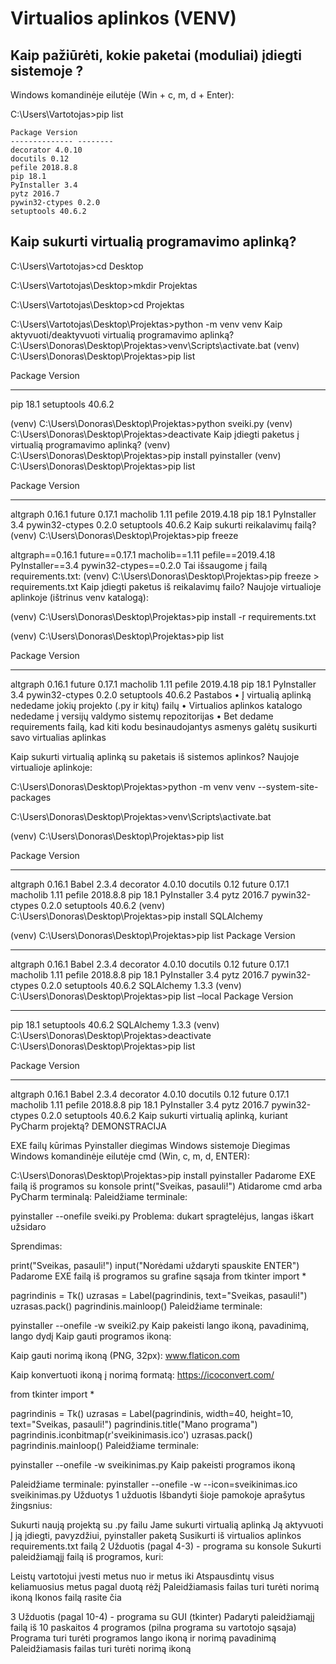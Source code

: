 # Virtualios aplinkos (VENV)
## Kaip pažiūrėti, kokie paketai (moduliai) įdiegti sistemoje ?
Windows komandinėje eilutėje (Win + c, m, d + Enter):

C:\Users\Vartotojas>pip list
```
Package Version
-------------- --------
decorator 4.0.10
docutils 0.12
pefile 2018.8.8
pip 18.1
PyInstaller 3.4
pytz 2016.7
pywin32-ctypes 0.2.0
setuptools 40.6.2
```
## Kaip sukurti virtualią programavimo aplinką?
C:\Users\Vartotojas>cd Desktop

C:\Users\Vartotojas\Desktop>mkdir Projektas

C:\Users\Vartotojas\Desktop>cd Projektas

C:\Users\Vartotojas\Desktop\Projektas>python -m venv venv
Kaip aktyvuoti/deaktyvuoti virtualią programavimo aplinką?
C:\Users\Donoras\Desktop\Projektas>venv\Scripts\activate.bat
(venv) C:\Users\Donoras\Desktop\Projektas>pip list

Package Version
---------- -------
pip 18.1
setuptools 40.6.2

(venv) C:\Users\Donoras\Desktop\Projektas>python sveiki.py
(venv) C:\Users\Donoras\Desktop\Projektas>deactivate
Kaip įdiegti paketus į virtualią programavimo aplinką?
(venv) C:\Users\Donoras\Desktop\Projektas>pip install pyinstaller
(venv) C:\Users\Donoras\Desktop\Projektas>pip list

Package Version
-------------- ---------
altgraph 0.16.1
future 0.17.1
macholib 1.11
pefile 2019.4.18
pip 18.1
PyInstaller 3.4
pywin32-ctypes 0.2.0
setuptools 40.6.2
Kaip sukurti reikalavimų failą?
(venv) C:\Users\Donoras\Desktop\Projektas>pip freeze

altgraph==0.16.1
future==0.17.1
macholib==1.11
pefile==2019.4.18
PyInstaller==3.4
pywin32-ctypes==0.2.0
Tai išsaugome į failą requirements.txt:
(venv) C:\Users\Donoras\Desktop\Projektas>pip freeze > requirements.txt
Kaip įdiegti paketus iš reikalavimų failo?
Naujoje virtualioje aplinkoje (ištrinus venv katalogą):

(venv) C:\Users\Donoras\Desktop\Projektas>pip install -r requirements.txt

(venv) C:\Users\Donoras\Desktop\Projektas>pip list

Package Version
-------------- ---------
altgraph 0.16.1
future 0.17.1
macholib 1.11
pefile 2019.4.18
pip 18.1
PyInstaller 3.4
pywin32-ctypes 0.2.0
setuptools 40.6.2
Pastabos
• Į virtualią aplinką nededame jokių projekto (.py ir kitų) failų • Virtualios aplinkos katalogo nededame į versijų valdymo sistemų repozitorijas • Bet dedame requirements failą, kad kiti kodu besinaudojantys asmenys galėtų susikurti savo virtualias aplinkas

Kaip sukurti virtualią aplinką su paketais iš sistemos aplinkos?
Naujoje virtualioje aplinkoje:

C:\Users\Donoras\Desktop\Projektas>python -m venv venv --system-site-packages

C:\Users\Donoras\Desktop\Projektas>venv\Scripts\activate.bat

(venv) C:\Users\Donoras\Desktop\Projektas>pip list

Package Version
-------------- --------
altgraph 0.16.1
Babel 2.3.4
decorator 4.0.10
docutils 0.12
future 0.17.1
macholib 1.11
pefile 2018.8.8
pip 18.1
PyInstaller 3.4
pytz 2016.7
pywin32-ctypes 0.2.0
setuptools 40.6.2
(venv) C:\Users\Donoras\Desktop\Projektas>pip install SQLAlchemy

(venv) C:\Users\Donoras\Desktop\Projektas>pip list
Package Version
-------------- --------
altgraph 0.16.1
Babel 2.3.4
decorator 4.0.10
docutils 0.12
future 0.17.1
macholib 1.11
pefile 2018.8.8
pip 18.1
PyInstaller 3.4
pytz 2016.7
pywin32-ctypes 0.2.0
setuptools 40.6.2
SQLAlchemy 1.3.3
(venv) C:\Users\Donoras\Desktop\Projektas>pip list –local
Package Version
---------- -------
pip 18.1
setuptools 40.6.2
SQLAlchemy 1.3.3
(venv) C:\Users\Donoras\Desktop\Projektas>deactivate
C:\Users\Donoras\Desktop\Projektas>pip list

Package Version
-------------- --------
altgraph 0.16.1
Babel 2.3.4
decorator 4.0.10
docutils 0.12
future 0.17.1
macholib 1.11
pefile 2018.8.8
pip 18.1
PyInstaller 3.4
pytz 2016.7
pywin32-ctypes 0.2.0
setuptools 40.6.2
Kaip sukurti virtualią aplinką, kuriant PyCharm projektą?
DEMONSTRACIJA

EXE failų kūrimas
Pyinstaller diegimas Windows sistemoje
Diegimas Windows komandinėje eilutėje cmd (Win, c, m, d, ENTER):

C:\Users\Donoras\Desktop\Projektas>pip install pyinstaller
Padarome EXE failą iš programos su konsole
print("Sveikas, pasauli!")
Atidarome cmd arba PyCharm terminalą:
Paleidžiame terminale:

pyinstaller --onefile sveiki.py
Problema: dukart spragtelėjus, langas iškart užsidaro

Sprendimas:

print("Sveikas, pasauli!")
input("Norėdami uždaryti spauskite ENTER")
Padarome EXE failą iš programos su grafine sąsaja
from tkinter import *

pagrindinis = Tk()
uzrasas = Label(pagrindinis, text="Sveikas, pasauli!")
uzrasas.pack()
pagrindinis.mainloop()
Paleidžiame terminale:

pyinstaller --onefile -w sveiki2.py
Kaip pakeisti lango ikoną, pavadinimą, lango dydį
Kaip gauti programos ikoną:

Kaip gauti norimą ikoną (PNG, 32px): www.flaticon.com

Kaip konvertuoti ikoną į norimą formatą: https://icoconvert.com/

from tkinter import *

pagrindinis = Tk()
uzrasas = Label(pagrindinis, width=40, height=10, text="Sveikas, pasauli!")
pagrindinis.title("Mano programa")
pagrindinis.iconbitmap(r'sveikinimasis.ico')
uzrasas.pack()
pagrindinis.mainloop()
Paleidžiame terminale:

pyinstaller --onefile -w sveikinimas.py
Kaip pakeisti programos ikoną

Paleidžiame terminale:
pyinstaller --onefile -w --icon=sveikinimas.ico sveikinimas.py
Užduotys
1 užduotis
Išbandyti šioje pamokoje aprašytus žingsnius:

Sukurti naują projektą su .py failu
Jame sukurti virtualią aplinką
Ją aktyvuoti
Į ją įdiegti, pavyzdžiui, pyinstaller paketą
Susikurti iš virtualios aplinkos requirements.txt failą
2 Užduotis (pagal 4-3) - programa su konsole
Sukurti paleidžiamąjį failą iš programos, kuri:

Leistų vartotojui įvesti metus nuo ir metus iki
Atspausdintų visus keliamuosius metus pagal duotą rėžį
Paleidžiamasis failas turi turėti norimą ikoną
Ikonos failą rasite čia

3 Užduotis (pagal 10-4) - programa su GUI (tkinter)
Padaryti paleidžiamąjį failą iš 10 paskaitos 4 programos (pilna programa su vartotojo sąsaja)
Programa turi turėti programos lango ikoną ir norimą pavadinimą
Paleidžiamasis failas turi turėti norimą ikoną
